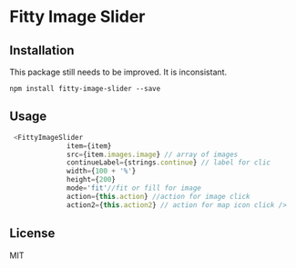 # Fitty Image Slider



## Installation
This package still needs to be improved. 
It is inconsistant.
```
npm install fitty-image-slider --save
```

## Usage

```javascript
 <FittyImageSlider
              item={item}
              src={item.images.image} // array of images
              continueLabel={strings.continue} // label for clic
              width={100 + '%'}
              height={200}
              mode='fit'//fit or fill for image
              action={this.action} //action for image click
              action2={this.action2} // action for map icon click />
```

## License

MIT

